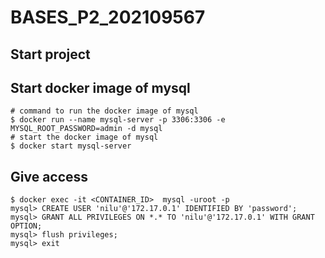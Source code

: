 # BASES_P2_202109567
## Start project

## Start docker image of mysql
```
# command to run the docker image of mysql
$ docker run --name mysql-server -p 3306:3306 -e MYSQL_ROOT_PASSWORD=admin -d mysql
# start the docker image of mysql
$ docker start mysql-server
```

## Give access
```
$ docker exec -it <CONTAINER_ID>  mysql -uroot -p
mysql> CREATE USER 'nilu'@'172.17.0.1' IDENTIFIED BY 'password';
mysql> GRANT ALL PRIVILEGES ON *.* TO 'nilu'@'172.17.0.1' WITH GRANT OPTION;
mysql> flush privileges;
mysql> exit 
```
